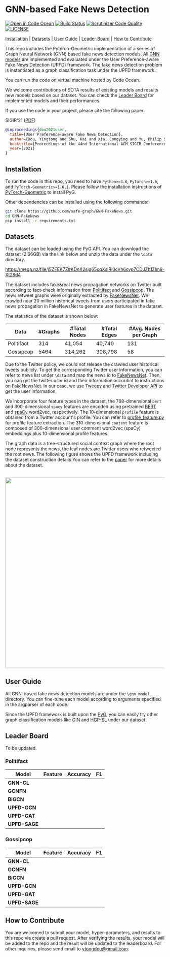# GNN-based Fake News Detection
[![Open in Code Ocean](https://codeocean.com/codeocean-assets/badge/open-in-code-ocean.svg)](https://github.com/safe-graph/GNN-FakeNews)
[![Build Status](https://scrutinizer-ci.com/g/safe-graph/GNN-FakeNews/badges/build.png?b=main)](https://scrutinizer-ci.com/g/safe-graph/GNN-FakeNews/build-status/main)
[![Scrutinizer Code Quality](https://scrutinizer-ci.com/g/safe-graph/GNN-FakeNews/badges/quality-score.png?b=main)](https://scrutinizer-ci.com/g/safe-graph/GNN-FakeNews/?branch=main)
[![LICENSE](https://img.shields.io/github/license/safe-graph/GNN-FakeNews)](https://github.com/safe-graph/GNN-FakeNews/blob/main/LICENSE)


[Installation](#installation) | [Datasets](#datasets) | [User Guide](#user-guide) | [Leader Board](#leader-board) | [How to Contribute](#how-to-contribute)


This repo includes the Pytorch-Geometric implementation of a series of Graph Neural Network (GNN) based fake news detection models.
All [GNN models](#leader-board) are implemented and evaluated under the User Preference-aware Fake News Detection (UPFD) framework.
The fake news detection problem is instantiated as a graph classification task under the UPFD framework. 


You can run the code on virtual machine hosted by Code Ocean.

We welcome contributions of SOTA results of existing models and results new models based on our dataset.
You can check the [Leader Board](#leader-board) for implemented models and their performances.

If you use the code in your project, please cite the following paper:

SIGIR'21 ([PDF](https://github.com/safe-graph/GNN-FakeNews))
```bibtex
@inproceedings{dou2021user,
  title={User Preference-aware Fake News Detection},
  author={Dou, Yingtong and Shu, Kai and Xia, Congying and Yu, Philip S. and Sun, Lichao},
  booktitle={Proceedings of the 44nd International ACM SIGIR Conference on Research and Development in Information Retrieval},
  year={2021}
}
```

## Installation

To run the code in this repo, you need to have `Python>=3.6`, `PyTorch>=1.6`, and `PyTorch-Geometric>=1.6.1`.
Please follow the installation instructions of [PyTorch-Geometric](https://github.com/rusty1s/pytorch_geometric) to install PyG.

Other dependencies can be installed using the following commands:

```bash
git clone https://github.com/safe-graph/GNN-FakeNews.git
cd GNN-FakeNews
pip install -r requirements.txt
```

## Datasets

The dataset can be loaded using the PyG API. You can download the dataset (2.66GB) via the link below and
unzip the data under the `\data` directory.

https://mega.nz/file/j5ZFEK7Z#KDnX2sjg65cqXsIRi0cVh6cvp7CDJZh1Zlm9-Xt28d4

The dataset includes fake&real news propagation networks on Twitter built according to fact-check information from
[Politifact](https://www.politifact.com/) and [Gossipcop](https://www.gossipcop.com/).
The news retweet graphs were originally extracted by [FakeNewsNet](https://github.com/KaiDMML/FakeNewsNet).
We crawled near 20 million historical tweets from users participated in fake news propagation in FakeNewsNet to
generate user features in the dataset.

The statistics of the dataset is shown below:

| Data  | #Graphs  | #Total Nodes  | #Total Edges  | #Avg. Nodes per Graph  |
|-------|--------|--------|--------|--------|
| Politifact | 314   |  41,054  | 40,740 |  131 |
| Gossipcop |  5464  |  314,262  | 308,798  |  58  |


Due to the Twitter policy, we could not release the crawled user historical tweets publicly.
To get the corresponding Twitter user information, you can refer to news list under `\data`
and map the news id to [FakeNewsNet](https://github.com/KaiDMML/FakeNewsNet).
Then, you can get the twitter user id and their information accordint to instructions on FakeNewsNet.
In our case, we use [Tweepy](https://www.tweepy.org/) and [Twitter Developer API](https://developer.twitter.com/en) to get the user information.

We incorporate four feature types in the dataset, the 768-dimensional `bert` and 300-dimensional `spacy` features 
are encoded using pretrained [BERT](https://github.com/hanxiao/bert-as-service) and [spaCy](https://spacy.io/models/en#en_core_web_lg) word2vec, respectively.
The 10-dimensional `profile` feature is obtained from a Twitter account's profile.
You can refer to [profile_feature.py](https://github.com/safe-graph/GNN-FakeNews/blob/master/utils/profile_feature.py) for profile feature extraction.
The 310-dimensional `content` feature is composed of 300-dimensional user comment word2vec (spaCy) embeddings
plus 10-dimensional profile features.

The graph data is a tree-structured social context graph where the root node represents the news,
the leaf nodes are Twitter users who retweeted the root news.
The following figure shows the UPFD framework including the dataset construction details 
You can refer to the [paper](https://arxiv.org/pdf/2005.00625.pdf) for more details about the dataset.

<p align="center">
    <br>
    <a href="https://github.com/safe-graph/GNN-FakeNews">
        <img src="https://github.com/safe-graph/GNN-FakeNews/blob/main/overview.png" width="600"/>
    </a>
    <br>
<p>

## User Guide

All GNN-based fake news detection models are under the `\gnn_model` directory.
You can fine-tune each model according to arguments specified in the argparser of each code.

Since the UPFD framework is built upon the [PyG](https://github.com/rusty1s/pytorch_geometric), you can easily try other graph classification models
like [GIN](https://github.com/rusty1s/pytorch_geometric/blob/master/examples/mutag_gin.py) and [HGP-SL](https://github.com/cszhangzhen/HGP-SL)
under our dataset.

## Leader Board

To be updated.

### Politifact
| Model  | Feature  | Accuracy  | F1  |
|-------|--------|--------|--------|
| **GNN-CL** |    |    |  |
| **GCNFN** |   |  |   |
| **BiGCN** |    |  | |
| **UPFD-GCN** |  |  |  |
| **UPFD-GAT** |  |  |  |
| **UPFD-SAGE** |    |  |  |

### Gossipcop
| Model  | Feature  | Accuracy  | F1  |
|-------|--------|--------|--------|
| **GNN-CL** |    |    |  |
| **GCNFN** |   |  |   |
| **BiGCN** |    |  | |
| **UPFD-GCN** |  |  |  |
| **UPFD-GAT** |  |  |  |
| **UPFD-SAGE** |    |  |  |

## How to Contribute
You are welcomed to submit your model, hyper-parameters, and results to this repo via create a pull request.
After verifying the results, your model will be added to the repo and the result will be updated to the leaderboard.
For other inquiries, please send email to [ytongdou@gmail.com](mailto:ytongdou@gmail.com).


